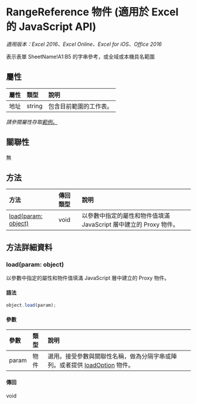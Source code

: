﻿# RangeReference 物件 (適用於 Excel 的 JavaScript API)

_適用版本：Excel 2016、Excel Online、Excel for iOS、Office 2016_

表示表單 SheetName!A1:B5 的字串參考，或全域或本機具名範圍

## 屬性

| 屬性	     | 類型	   |說明
|:---------------|:--------|:----------|
|地址|string|包含目前範圍的工作表。|

_請參閱屬性存取[範例。](#範例)_

## 關聯性
無


## 方法

| 方法           | 傳回類型    |說明|
|:---------------|:--------|:----------|
|[load(param: object)](#loadparam-object)|void|以參數中指定的屬性和物件值填滿 JavaScript 層中建立的 Proxy 物件。|

## 方法詳細資料


### load(param: object)
以參數中指定的屬性和物件值填滿 JavaScript 層中建立的 Proxy 物件。

#### 語法
```js
object.load(param);
```

#### 參數
| 參數	    | 類型	   |說明|
|:---------------|:--------|:----------|
|param|物件|選用。接受參數與關聯性名稱，做為分隔字串或陣列。或者提供 [loadOption](loadoption.md) 物件。|

#### 傳回
void
